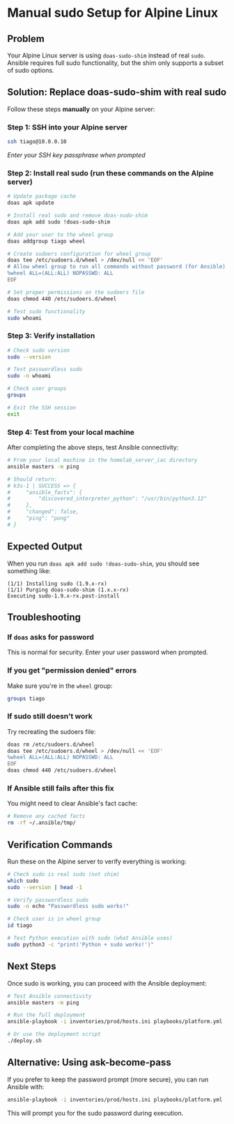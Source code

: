# Manual sudo Setup for Alpine Linux

## Problem
Your Alpine Linux server is using `doas-sudo-shim` instead of real `sudo`. Ansible requires full sudo functionality, but the shim only supports a subset of sudo options.

## Solution: Replace doas-sudo-shim with real sudo

Follow these steps **manually** on your Alpine server:

### Step 1: SSH into your Alpine server
```bash
ssh tiago@10.0.0.10
```
*Enter your SSH key passphrase when prompted*

### Step 2: Install real sudo (run these commands on the Alpine server)

```bash
# Update package cache
doas apk update

# Install real sudo and remove doas-sudo-shim
doas apk add sudo !doas-sudo-shim

# Add your user to the wheel group
doas addgroup tiago wheel

# Create sudoers configuration for wheel group
doas tee /etc/sudoers.d/wheel > /dev/null << 'EOF'
# Allow wheel group to run all commands without password (for Ansible)
%wheel ALL=(ALL:ALL) NOPASSWD: ALL
EOF

# Set proper permissions on the sudoers file
doas chmod 440 /etc/sudoers.d/wheel

# Test sudo functionality
sudo whoami
```

### Step 3: Verify installation
```bash
# Check sudo version
sudo --version

# Test passwordless sudo
sudo -n whoami

# Check user groups
groups

# Exit the SSH session
exit
```

### Step 4: Test from your local machine
After completing the above steps, test Ansible connectivity:

```bash
# From your local machine in the homelab_server_iac directory
ansible masters -m ping

# Should return:
# k3s-1 | SUCCESS => {
#     "ansible_facts": {
#         "discovered_interpreter_python": "/usr/bin/python3.12"
#     },
#     "changed": false,
#     "ping": "pong"
# }
```

## Expected Output

When you run `doas apk add sudo !doas-sudo-shim`, you should see something like:

```
(1/1) Installing sudo (1.9.x-rx)
(1/1) Purging doas-sudo-shim (1.x.x-rx)
Executing sudo-1.9.x-rx.post-install
```

## Troubleshooting

### If `doas` asks for password
This is normal for security. Enter your user password when prompted.

### If you get "permission denied" errors
Make sure you're in the `wheel` group:
```bash
groups tiago
```

### If sudo still doesn't work
Try recreating the sudoers file:
```bash
doas rm /etc/sudoers.d/wheel
doas tee /etc/sudoers.d/wheel > /dev/null << 'EOF'
%wheel ALL=(ALL:ALL) NOPASSWD: ALL
EOF
doas chmod 440 /etc/sudoers.d/wheel
```

### If Ansible still fails after this fix
You might need to clear Ansible's fact cache:
```bash
# Remove any cached facts
rm -rf ~/.ansible/tmp/
```

## Verification Commands

Run these on the Alpine server to verify everything is working:

```bash
# Check sudo is real sudo (not shim)
which sudo
sudo --version | head -1

# Verify passwordless sudo
sudo -n echo "Passwordless sudo works!"

# Check user is in wheel group
id tiago

# Test Python execution with sudo (what Ansible uses)
sudo python3 -c "print('Python + sudo works!')"
```

## Next Steps

Once sudo is working, you can proceed with the Ansible deployment:

```bash
# Test Ansible connectivity
ansible masters -m ping

# Run the full deployment
ansible-playbook -i inventories/prod/hosts.ini playbooks/platform.yml

# Or use the deployment script
./deploy.sh
```

## Alternative: Using ask-become-pass

If you prefer to keep the password prompt (more secure), you can run Ansible with:

```bash
ansible-playbook -i inventories/prod/hosts.ini playbooks/platform.yml --ask-become-pass
```

This will prompt you for the sudo password during execution.
